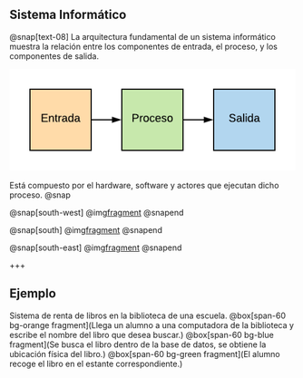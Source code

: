 ## Sistema Informático
@snap[text-08]
La arquitectura fundamental de un sistema informático muestra la relación entre los componentes de entrada, el proceso, y los componentes de salida.

![Sistema Informatico](assets/img/sistema_informatico/sistema_informatico.png)

Está compuesto por el hardware, software y actores que ejecutan dicho proceso.
@snap

@snap[south-west]
@img[fragment](assets/img/sistema_informatico/people.png)
@snapend

@snap[south]
@img[fragment](assets/img/sistema_informatico/computer.png)
@snapend

@snap[south-east]
@img[fragment](assets/img/sistema_informatico/software.png)
@snapend

+++ 
## Ejemplo
Sistema de renta de libros en la biblioteca de una escuela.
@box[span-60 bg-orange fragment](Llega un alumno a una computadora de la biblioteca y escribe el nombre del libro que desea buscar.)
@box[span-60 bg-blue fragment](Se busca el libro dentro de la base de datos, se obtiene la ubicación física del libro.)
@box[span-60 bg-green fragment](El alumno recoge el libro en el estante correspondiente.)